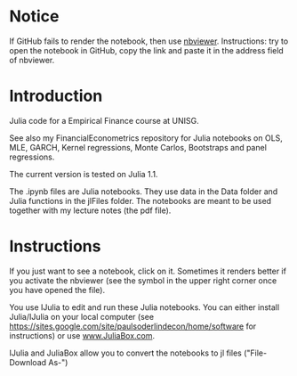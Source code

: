 # Notice 
If GitHub fails to render the notebook, then use [nbviewer](https://nbviewer.jupyter.org/). Instructions: try to open the notebook in GitHub, copy the link and paste it in the address field of nbviewer.

# Introduction

Julia code for a Empirical Finance course at UNISG. 

See also my FinancialEconometrics repository for Julia notebooks on OLS, MLE, GARCH, Kernel regressions, Monte Carlos, Bootstraps and panel regressions.

The current version is tested on Julia 1.1.

The .ipynb files are Julia notebooks. They use data in the Data folder and Julia functions in the jlFiles folder. The notebooks are meant to be used together with my lecture notes (the pdf file).


# Instructions

If you just want to see a notebook, click on it.  Sometimes it renders better if you activate the nbviewer (see the symbol in the upper right corner once you have opened the file).

You use IJulia to edit and run these Julia notebooks. You can either install Julia/IJulia on your local computer (see https://sites.google.com/site/paulsoderlindecon/home/software for instructions) or use www.JuliaBox.com. 

IJulia and JuliaBox allow you to convert the notebooks to jl files ("File-Download As-")

